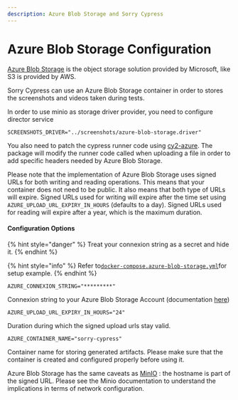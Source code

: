 ```yaml
---
description: Azure Blob Storage and Sorry Cypress
---
```


# Azure Blob Storage Configuration

[Azure Blob Storage](https://docs.microsoft.com/en-us/azure/storage/blobs/storage-blobs-introduction) is the object storage solution provided by Microsoft, like S3 is provided by AWS.

Sorry Cypress can use an Azure Blob Storage container in order to stores the screenshots and videos taken during tests.

In order to use minio as storage driver provider, you need to configure director service

```
SCREENSHOTS_DRIVER="../screenshots/azure-blob-storage.driver"
```

You also need to patch the cypress runner code using [cy2-azure](https://github.com/sorry-cypress/cy2-azure). The package will modify the runner code called when uploading a file in order to add specific headers needed by Azure Blob Storage.

Please note that the implementation of Azure Blob Storage uses signed URLs for both writing and reading operations. This means that your container does not need to be public. It also means that both type of URLs will expire. Signed URLs used for writing will expire after the time set using `AZURE_UPLOAD_URL_EXPIRY_IN_HOURS` (defaults to a day). Signed URLs used for reading will expire after a year, which is the maximum duration.

#### Configuration Options

{% hint style="danger" %}
Treat your connexion string as a secret and hide it.
{% endhint %}

{% hint style="info" %}
Refer to[`docker-compose.azure-blob-storage.yml`](https://github.com/sorry-cypress/sorry-cypress/blob/master/docker-compose.azure-blob-storage.yml)for setup example.
{% endhint %}

`AZURE_CONNEXION_STRING="*********"`

Connexion string to your Azure Blob Storage Account (documentation [here](https://docs.microsoft.com/en-us/azure/storage/common/storage-configure-connection-string))

`AZURE_UPLOAD_URL_EXPIRY_IN_HOURS="24"`

Duration during which the signed upload urls stay valid.

`AZURE_CONTAINER_NAME="sorry-cypress"`

Container name for storing generated artifacts. Please make sure that the container is created and configured properly before using it.

Azure Blob Storage has the same caveats as [MinIO](minio-configuration.md) : the hostname is part of the signed URL. Please see the Minio documentation to understand the implications in terms of network configuration.
